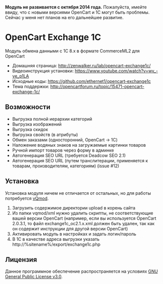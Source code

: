 **Модуль не развивается с октября 2014 года.** Пожалуйста, имейте ввиду, что с новыми версиями OpenCart и 1C могут быть проблемы. Сейчас у меня нет планов на его дальнейшее развитие.

# OpenCart Exchange 1C #

 Модуль обмена данными с 1С 8.x в формате CommerceML2 для OpenCart

 * Домашняя страница: http://zenwalker.ru/lab/opencart-exchange1c/
 * Видеоинструкция установки: https://www.youtube.com/watch?v=wv_-ve_p1LA
 * Исходные коды: https://github.com/ethernet1/opencart-exchange1c
 * Тема поддержки: http://opencartforum.ru/topic/15471-opencart-exchange-1c/

## Возможности ##

 * Выгрузка полной иерархии категорий
 * Выгрузка изображений
 * Выгрузка скидок
 * Выгрузка свойств (в атрибуты)
 * Обмен заказами (односторонний, OpenCart → 1C)
 * Наложение водяных знаков на загружаемые картинки товаров
 * Ручной импорт товаров через форму в админке
 * Автогенерация SEO URL (требуется Deadcow SEO 2.1)
 * Автогенерация SEO URL (путем транслитерации, применяется к товарам, производителям, категориям) (issue #12)

## Установка ##

 Установка модуля ничем не отличается от остальных, но для работы потребуется [vQmod](http://code.google.com/p/vqmod/downloads/list).

 1. Загрузить содержимое директории upload в корень сайта
 2. Из папки vqmod/xml нужно удалить скрипты, не соответствующие вашей версии OpenCart (например, если вы используется OpenCart 2.0.3.1, то файл exchange1c_oc2.1.x.xml должен быть удален, так как он содержит инструкции для другой версии OpenCart)
 3. Активировать модуль в настройках и задать логин/пароль
 4. В 1С в качестве адреса выгрузки указать http://%sitename%/export/exchange1c.php

## Лицензия ##

 Данное программное обеспечение распространяется на условиях [GNU General Public License v3.0](http://www.gnu.org/licenses/gpl.html).
